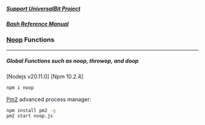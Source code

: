 ##### [Support UniversalBit Project](https://github.com/universalbit-dev/universalbit-dev/tree/main/support)
##### [Bash Reference Manual](https://www.gnu.org/software/bash/manual/html_node/index.html)

### [Noop](https://www.npmjs.com/package/noop) Functions
---

##### Global Functions such as noop, throwop, and doop

[Nodejs v20.11.0] [Npm 10.2.4]

```bash
npm i noop
```

[Pm2](https://pm2.keymetrics.io/) advanced process manager:


```bash
npm install pm2 -g
pm2 start noop.js
```
